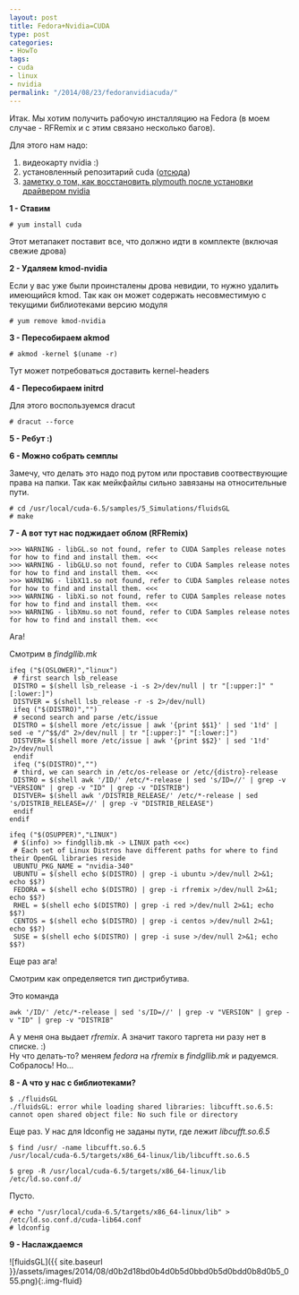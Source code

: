 ```yaml
---
layout: post
title: Fedora+Nvidia=CUDA
type: post
categories:
- HowTo
tags:
- cuda
- linux
- nvidia
permalink: "/2014/08/23/fedoranvidiacuda/"
---
```

Итак. Мы хотим получить рабочую инсталляцию на Fedora (в моем случае - RFRemix и с этим связано несколько багов).

Для этого нам надо:

1. видеокарту nvidia :)
2. установленный репозитарий cuda ([отсюда](https://developer.nvidia.com/cuda-downloads "CUDA Toolkit downloads"))
3. [заметку о том, как восстановить plymouth после установки драйвером nvidia](http://www.if-not-true-then-false.com/2014/fedora-20-nvidia-guide/ "Fedora 20 nVidia Drivers Install / Uninstall / Restore Plymouth")

**1 - Ставим**

```shell
# yum install cuda
```

Этот метапакет поставит все, что должно идти в комплекте (включая свежие дрова)

**2 - Удаляем kmod-nvidia**

Если у вас уже были проинсталены дрова невидии, то нужно удалить имеющийся kmod. Так как он может содержать несовместимую с текущими библиотеками версию модуля

```shell
# yum remove kmod-nvidia
```

**3 - Пересобираем akmod**

```shell
# akmod -kernel $(uname -r)
```

Тут может потребоваться доставить kernel-headers

**4 - Пересобираем initrd**

Для этого воспользуемся dracut

```shell
# dracut --force
```

**5 - Ребут :)**

**6 - Можно собрать семплы**

Замечу, что делать это надо под рутом или проставив соотвествующие права на папки. Так как мейкфайлы сильно завязаны на относительные пути.

```shell
# cd /usr/local/cuda-6.5/samples/5_Simulations/fluidsGL  
# make
```

**7 - А вот тут нас поджидает облом (RFRemix)**

```shell
>>> WARNING - libGL.so not found, refer to CUDA Samples release notes for how to find and install them. <<<  
>>> WARNING - libGLU.so not found, refer to CUDA Samples release notes for how to find and install them. <<<  
>>> WARNING - libX11.so not found, refer to CUDA Samples release notes for how to find and install them. <<<  
>>> WARNING - libXi.so not found, refer to CUDA Samples release notes for how to find and install them. <<<  
>>> WARNING - libXmu.so not found, refer to CUDA Samples release notes for how to find and install them. <<<
```

Ага!

Смотрим в _findgllib.mk_

```shell
ifeq ("$(OSLOWER)","linux")  
 # first search lsb_release  
 DISTRO = $(shell lsb_release -i -s 2>/dev/null | tr "[:upper:]" "[:lower:]")  
 DISTVER = $(shell lsb_release -r -s 2>/dev/null)  
 ifeq ("$(DISTRO)","")  
 # second search and parse /etc/issue  
 DISTRO = $(shell more /etc/issue | awk '{print $$1}' | sed '1!d' | sed -e "/^$$/d" 2>/dev/null | tr "[:upper:]" "[:lower:]")  
 DISTVER= $(shell more /etc/issue | awk '{print $$2}' | sed '1!d' 2>/dev/null  
 endif  
 ifeq ("$(DISTRO)","")  
 # third, we can search in /etc/os-release or /etc/{distro}-release  
 DISTRO = $(shell awk '/ID/' /etc/*-release | sed 's/ID=//' | grep -v "VERSION" | grep -v "ID" | grep -v "DISTRIB")  
 DISTVER= $(shell awk '/DISTRIB_RELEASE/' /etc/*-release | sed 's/DISTRIB_RELEASE=//' | grep -v "DISTRIB_RELEASE")  
 endif  
endif

ifeq ("$(OSUPPER)","LINUX")  
 # $(info) >> findgllib.mk -> LINUX path <<<)  
 # Each set of Linux Distros have different paths for where to find their OpenGL libraries reside  
 UBUNTU_PKG_NAME = "nvidia-340"  
 UBUNTU = $(shell echo $(DISTRO) | grep -i ubuntu >/dev/null 2>&1; echo $$?)  
 FEDORA = $(shell echo $(DISTRO) | grep -i rfremix >/dev/null 2>&1; echo $$?)  
 RHEL = $(shell echo $(DISTRO) | grep -i red >/dev/null 2>&1; echo $$?)  
 CENTOS = $(shell echo $(DISTRO) | grep -i centos >/dev/null 2>&1; echo $$?)  
 SUSE = $(shell echo $(DISTRO) | grep -i suse >/dev/null 2>&1; echo $$?)
```

Еще раз ага!

Смотрим как определяется тип дистрибутива.

Это команда

```shell
awk '/ID/' /etc/*-release | sed 's/ID=//' | grep -v "VERSION" | grep -v "ID" | grep -v "DISTRIB"
```

А у меня она выдает _rfremix_. А значит такого таргета ни разу нет в списке. :)  
Ну что делать-то? меняем _fedora_ на _rfremix_ в _findgllib.mk_ и радуемся.  
Собралось! Но...

**8 - А что у нас с библиотеками?**

```shell
$ ./fluidsGL  
./fluidsGL: error while loading shared libraries: libcufft.so.6.5: cannot open shared object file: No such file or directory
```

Еще раз. У нас для ldconfig не заданы пути, где лежит _libcufft.so.6.5_

```shell
$ find /usr/ -name libcufft.so.6.5  
/usr/local/cuda-6.5/targets/x86_64-linux/lib/libcufft.so.6.5
```

```shell
$ grep -R /usr/local/cuda-6.5/targets/x86_64-linux/lib /etc/ld.so.conf.d/
```

Пусто.

```shell
# echo "/usr/local/cuda-6.5/targets/x86_64-linux/lib" > /etc/ld.so.conf.d/cuda-lib64.conf  
# ldconfig
```

**9 - Наслаждаемся**

![fluidsGL]({{ site.baseurl }}/assets/images/2014/08/d0b2d18bd0b4d0b5d0bbd0b5d0bdd0b8d0b5_055.png){:.img-fluid}
